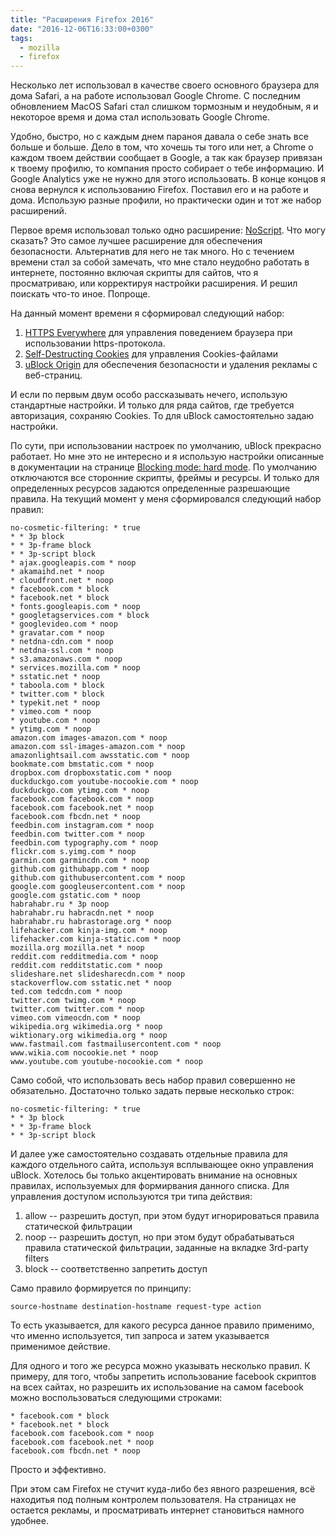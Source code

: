 ```yaml
---
title: "Расширения Firefox 2016"
date: "2016-12-06T16:33:00+0300"
tags:
  - mozilla
  - firefox
---
```

Несколько лет использовал в качестве своего основного браузера для дома Safari, а на работе использовал Google Chrome. С последним обновлением MacOS Safari стал слишком тормозным и неудобным, я и некоторое время и дома стал использовать Google Chrome.

Удобно, быстро, но с каждым днем параноя давала о себе знать все больше и больше. Дело в том, что хочешь ты того или нет, а Chrome о каждом твоем действии сообщает в Google, а так как браузер привязан к твоему профилю, то компания просто собирает о тебе информацию. И Google Analytics уже не нужно для этого использовать. В конце концов я снова вернулся к использованию Firefox. Поставил его и на работе и дома. Использую разные профили, но практически один и тот же набор расширений.

Первое время использовал только одно расширение: [NoScript](https://addons.mozilla.org/ru/firefox/addon/NoScript/ "NoScript"). Что могу сказать? Это самое лучшее расширение для обеспечения безопасности. Альтернатив для него не так много. Но с течением времени стал за собой замечать, что мне стало неудобно работать в интернете, постоянно включая скрипты для сайтов, что я просматриваю, или корректируя настройки расширения. И решил поискать что-то иное. Попроще.

На данный момент времени я сформировал следующий набор:

1. [HTTPS Everywhere](https://www.eff.org/https-everywhere "HTTPS Everywhere") для управления поведением браузера при использовании https-протокола.
1. [Self-Destructing Cookies](https://addons.mozilla.org/en-US/firefox/addon/self-destructing-cookies/?src=api "Self-Destructing Cookies") для управления Cookies-файлами
1. [uBlock Origin](https://github.com/gorhill/uBlock "uBlock Origin") для обеспечения безопасности и удаления рекламы с веб-страниц.

И если по первым двум особо рассказывать нечего, использую стандартные настройки. И только для ряда сайтов, где требуется авторизация, сохраняю Cookies. То для uBlock самостоятельно задаю настройки.

По сути, при использовании настроек по умолчанию, uBlock прекрасно работает. Но мне это не интересно и я использую настройки описанные в документации на странице [Blocking mode: hard mode](https://github.com/gorhill/uBlock/wiki/Blocking-mode:-hard-mode "Blocking mode: hard mode"). По умолчанию отключаются все сторонние скрипты, фреймы и ресурсы. И только для определенных ресурсов задаются определенные разрешающие правила. На текущий момент у меня сформировался следующий набор правил:

    no-cosmetic-filtering: * true
    * * 3p block
    * * 3p-frame block
    * * 3p-script block
    * ajax.googleapis.com * noop
    * akamaihd.net * noop
    * cloudfront.net * noop
    * facebook.com * block
    * facebook.net * block
    * fonts.googleapis.com * noop
    * googletagservices.com * block
    * googlevideo.com * noop
    * gravatar.com * noop
    * netdna-cdn.com * noop
    * netdna-ssl.com * noop
    * s3.amazonaws.com * noop
    * services.mozilla.com * noop
    * sstatic.net * noop
    * taboola.com * block
    * twitter.com * block
    * typekit.net * noop
    * vimeo.com * noop
    * youtube.com * noop
    * ytimg.com * noop
    amazon.com images-amazon.com * noop
    amazon.com ssl-images-amazon.com * noop
    amazonlightsail.com awsstatic.com * noop
    bookmate.com bmstatic.com * noop
    dropbox.com dropboxstatic.com * noop
    duckduckgo.com youtube-nocookie.com * noop
    duckduckgo.com ytimg.com * noop
    facebook.com facebook.com * noop
    facebook.com facebook.net * noop
    facebook.com fbcdn.net * noop
    feedbin.com instagram.com * noop
    feedbin.com twitter.com * noop
    feedbin.com typography.com * noop
    flickr.com s.yimg.com * noop
    garmin.com garmincdn.com * noop
    github.com githubapp.com * noop
    github.com githubusercontent.com * noop
    google.com googleusercontent.com * noop
    google.com gstatic.com * noop
    habrahabr.ru * 3p noop
    habrahabr.ru habracdn.net * noop
    habrahabr.ru habrastorage.org * noop
    lifehacker.com kinja-img.com * noop
    lifehacker.com kinja-static.com * noop
    mozilla.org mozilla.net * noop
    reddit.com redditmedia.com * noop
    reddit.com redditstatic.com * noop
    slideshare.net slidesharecdn.com * noop
    stackoverflow.com sstatic.net * noop
    ted.com tedcdn.com * noop
    twitter.com twimg.com * noop
    twitter.com twitter.com * noop
    vimeo.com vimeocdn.com * noop
    wikipedia.org wikimedia.org * noop
    wiktionary.org wikimedia.org * noop
    www.fastmail.com fastmailusercontent.com * noop
    www.wikia.com nocookie.net * noop
    www.youtube.com youtube-nocookie.com * noop

Само собой, что использовать весь набор правил совершенно не обязательно. Достаточно только задать первые несколько строк:

    no-cosmetic-filtering: * true
    * * 3p block
    * * 3p-frame block
    * * 3p-script block

И далее уже самостоятельно создавать отдельные правила для каждого отдельного сайта, используя всплывающее окно управления uBlock. Хотелось бы только акцентировать внимание на основных правилах, используемых для формирвания данного списка. Для управления доступом используются три типа действия:

1. allow -- разрешить доступ, при этом будут игнорироваться правила статической фильтрации
1. noop -- разрешить доступ, но при этом будут обрабатываться правила статической фильтрации, заданные на вкладке 3rd-party filters
1. block -- соответственно запретить доступ

Само правило формируется по принципу:

    source-hostname destination-hostname request-type action

То есть указывается, для какого ресурса данное правило применимо, что именно используется, тип запроса и затем указывается применимое действие.

Для одного и того же ресурса можно указывать несколько правил. К примеру, для того, чтобы запретить использование facebook скриптов на всех сайтах, но разрешить их использование на самом facebook можно воспользоваться следующими строками:

    * facebook.com * block
    * facebook.net * block
    facebook.com facebook.com * noop
    facebook.com facebook.net * noop
    facebook.com fbcdn.net * noop

Просто и эффективно.

При этом сам Firefox не стучит куда-либо без явного разрешения, всё находитья под полным контролем пользователя. На страницах не остается рекламы, и просматривать интернет становиться намного удобнее.
